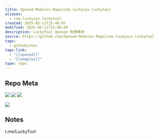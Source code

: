 ```yaml
---
title: Xposed-Modules-Repo/com.luckyzyx.luckytool
aliases:
  - com.luckyzyx.luckytool
created: 2025-05-11T15:48:07
modified: 2025-05-11T15:48:20
description: LuckyTool Xposed 免费模块
source: https://github.com/Xposed-Modules-Repo/com.luckyzyx.luckytool
tags:
  - github/star
tags-link:
  - "[[xposed]]"
  - "[[oneplus]]"
type: repo
---
```


## Repo Meta

![](https://img.shields.io/github/stars/Xposed-Modules-Repo/com.luckyzyx.luckytool?style=for-the-badge&label=stars) ![](https://img.shields.io/github/repo-size/Xposed-Modules-Repo/com.luckyzyx.luckytool?style=for-the-badge&label=size) ![](https://img.shields.io/github/created-at/Xposed-Modules-Repo/com.luckyzyx.luckytool?style=for-the-badge&label=since)

[![](https://github-readme-stats.vercel.app/api/pin/?username=Xposed-Modules-Repo&repo=com.luckyzyx.luckytool&bg_color=00000000)](https://github.com/Xposed-Modules-Repo/com.luckyzyx.luckytool)

## Notes

t.me/LuckyTool
